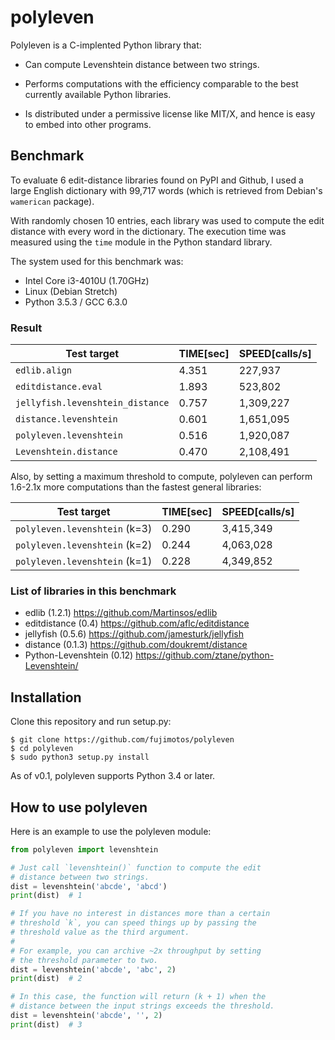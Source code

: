 polyleven
=========

Polyleven is a C-implented Python library that:

 * Can compute Levenshtein distance between two strings.

 * Performs computations with the efficiency comparable to the
   best currently available Python libraries.

 * Is distributed under a permissive license like MIT/X, and hence
   is easy to embed into other programs.

Benchmark
---------

To evaluate 6 edit-distance libraries found on PyPI and Github, I used
a large English dictionary with 99,717 words (which is retrieved from
Debian's `wamerican` package).

With randomly chosen 10 entries, each library was used to compute the
edit distance with every word in the dictionary. The execution time
was measured using the `time` module in the Python standard library.

The system used for this benchmark was:

* Intel Core i3-4010U (1.70GHz)
* Linux (Debian Stretch)
* Python 3.5.3 / GCC 6.3.0

### Result

 Test target                     |  TIME[sec]  |  SPEED[calls/s]
-------------------------------- | ----------- | ----------------
`edlib.align`                    |   4.351     |      227,937
`editdistance.eval`              |   1.893     |      523,802
`jellyfish.levenshtein_distance` |   0.757     |    1,309,227
`distance.levenshtein`           |   0.601     |    1,651,095
`polyleven.levenshtein`          |   0.516     |    1,920,087
`Levenshtein.distance`           |   0.470     |    2,108,491

Also, by setting a maximum threshold to compute, polyleven can perform
1.6-2.1x more computations than the fastest general libraries:

 Test target                     |  TIME[sec]  |  SPEED[calls/s]
-------------------------------- | ----------- | ----------------
`polyleven.levenshtein` (k=3)    |   0.290     |    3,415,349
`polyleven.levenshtein` (k=2)    |   0.244     |    4,063,028
`polyleven.levenshtein` (k=1)    |   0.228     |    4,349,852


### List of libraries in this benchmark

* edlib (1.2.1) https://github.com/Martinsos/edlib
* editdistance (0.4) https://github.com/aflc/editdistance
* jellyfish (0.5.6) https://github.com/jamesturk/jellyfish
* distance (0.1.3) https://github.com/doukremt/distance
* Python-Levenshtein (0.12) https://github.com/ztane/python-Levenshtein/

Installation
------------

Clone this repository and run setup.py:

    $ git clone https://github.com/fujimotos/polyleven
    $ cd polyleven
    $ sudo python3 setup.py install

As of v0.1, polyleven supports Python 3.4 or later.

How to use polyleven
--------------------

Here is an example to use the polyleven module:

```python
from polyleven import levenshtein

# Just call `levenshtein()` function to compute the edit
# distance between two strings.
dist = levenshtein('abcde', 'abcd')
print(dist)  # 1

# If you have no interest in distances more than a certain
# threshold `k`, you can speed things up by passing the
# threshold value as the third argument.
#
# For example, you can archive ~2x throughput by setting
# the threshold parameter to two.
dist = levenshtein('abcde', 'abc', 2)
print(dist)  # 2

# In this case, the function will return (k + 1) when the
# distance between the input strings exceeds the threshold.
dist = levenshtein('abcde', '', 2)
print(dist)  # 3
```
